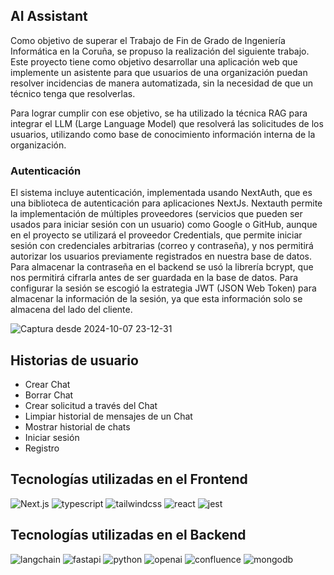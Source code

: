 ## AI Assistant

Como objetivo de superar el Trabajo de Fin de Grado de Ingeniería Informática en la Coruña, se
propuso la realización del siguiente trabajo. Este proyecto tiene como objetivo desarrollar una 
aplicación web que implemente un asistente para que usuarios de una organización puedan 
resolver incidencias de manera automatizada, sin la necesidad de que un técnico tenga que resolverlas. 

Para lograr cumplir con ese objetivo, se ha utilizado la técnica RAG para integrar el LLM 
(Large Language Model) que resolverá las solicitudes de los usuarios, utilizando como base de
conocimiento información interna de la organización.

### Autenticación

El sistema incluye autenticación, implementada usando NextAuth, que es una biblioteca de
autenticación para aplicaciones NextJs. Nextauth permite la implementación de múltiples proveedores (servicios que pueden ser
usados para iniciar sesión con un usuario) como Google o GitHub, aunque en el proyecto
se utilizará el proveedor Credentials, que permite iniciar sesión con credenciales arbitrarias
(correo y contraseña), y nos permitirá autorizar los usuarios previamente registrados en nuestra
base de datos. Para almacenar la contraseña en el backend se usó la librería bcrypt, que
nos permitirá cifrarla antes de ser guardada en la base de datos. Para configurar la sesión se 
escogió la estrategia JWT (JSON Web Token) para almacenar la información de la sesión, ya que esta
información solo se almacena del lado del cliente.

![Captura desde 2024-10-07 23-12-31](https://github.com/user-attachments/assets/c8cf9995-d7dd-449c-9a16-4a6db097e185)

## Historias de usuario
* Crear Chat
* Borrar Chat
* Crear solicitud a través del Chat
* Limpiar historial de mensajes de un Chat
* Mostrar historial de chats
* Iniciar sesión
* Registro

## Tecnologías utilizadas en el Frontend

![Next.js](https://img.shields.io/badge/next.js-%23000000.svg?style=for-the-badge&logo=nextdotjs&logoColor=white)
![typescript](https://img.shields.io/badge/typescript-%233178C6.svg?style=for-the-badge&logo=typescript&logoColor=white)
![tailwindcss](https://img.shields.io/badge/tailwindcss-%2306B6D4.svg?style=for-the-badge&logo=tailwindcss&logoColor=white)
![react](https://img.shields.io/badge/react-%2361DAFB.svg?style=for-the-badge&logo=react&logoColor=white)
![jest](https://img.shields.io/badge/jest-%23C21325.svg?style=for-the-badge&logo=jest&logoColor=white)

## Tecnologías utilizadas en el Backend

![langchain](https://img.shields.io/badge/langchain-%231C3C3C.svg?style=for-the-badge&logo=langchain&logoColor=white)
![fastapi](https://img.shields.io/badge/fastapi-%23009688.svg?style=for-the-badge&logo=fastapi&logoColor=white)
![python](https://img.shields.io/badge/python-%233776AB.svg?style=for-the-badge&logo=python&logoColor=white)
![openai](https://img.shields.io/badge/openai-%23412991.svg?style=for-the-badge&logo=openai&logoColor=white)
![confluence](https://img.shields.io/badge/confluence-%23172B4D.svg?style=for-the-badge&logo=confluence&logoColor=white)
![mongodb](https://img.shields.io/badge/mongodb-%2347A248.svg?style=for-the-badge&logo=mongodb&logoColor=white)
